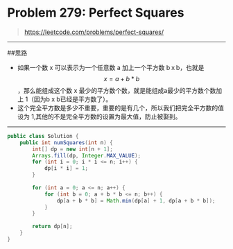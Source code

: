 # Problem 279: Perfect Squares


> https://leetcode.com/problems/perfect-squares/

-----------
##思路
* 如果一个数 x 可以表示为一个任意数 a 加上一个平方数 bｘb，也就是 $$x = a + b * b$$，那么能组成这个数 x 最少的平方数个数，就是能组成a最少的平方数个数加上 1（因为b x b已经是平方数了）。
* 这个完全平方数是多少不重要，重要的是有几个，所以我们把完全平方数的值设为 1,其他的不是完全平方数的设置为最大值，防止被娶到。

--------------
```java
public class Solution {
    public int numSquares(int n) {
        int[] dp = new int[n + 1];
        Arrays.fill(dp, Integer.MAX_VALUE);
        for (int i = 0; i * i <= n; i++) {
            dp[i * i] = 1;
        }
        
        for (int a = 0; a <= n; a++) {
            for (int b = 0; a + b * b <= n; b++) {
                dp[a + b * b] = Math.min(dp[a] + 1, dp[a + b * b]);
            }
        }
        
        return dp[n];
    }
}
```





















